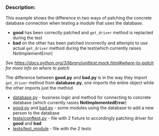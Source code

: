 ### Description:
This example shows the difference in two ways of patching the concrete database connection when testing a module that uses the database.

- **good** has been correctly patched and ```get_driver``` method is replacted during the test
- **bad** on the other has been patched incorrectly and attempts to use actual ```get_driver``` method during the test(which currently raises NotImplementError)


_See https://docs.python.org/3/library/unittest.mock.html#where-to-patch for more info on where to patch_

The difference between **good.py** and **bad.py** is in the way they import ```get_driver``` method from **database.py**, one imports the entire object while the other imports just the method


* [database.py](https://github.com/KantiCodes/Python-examples/blob/main/patching_database_during_test/database.py) - business logic and method for connecting to concrete database (which currently rasies **NotImplementedError**)
* [good.py](https://github.com/KantiCodes/Python-examples/blob/main/patching_database_during_test/good.py) and [bad.py](https://github.com/KantiCodes/Python-examples/blob/main/patching_database_during_test/bad.py) - some modules using the database to add a new person to the database
* [tests/conftest.py](https://github.com/KantiCodes/Python-examples/blob/main/patching_database_during_test/tests/conftest.py) - file with 2 fixture to accordingly patching driver for **good** and **bad**
* [tests/test_module](https://github.com/KantiCodes/Python-examples/blob/main/patching_database_during_test/tests/module_test.py) - file with the 2 tests 
